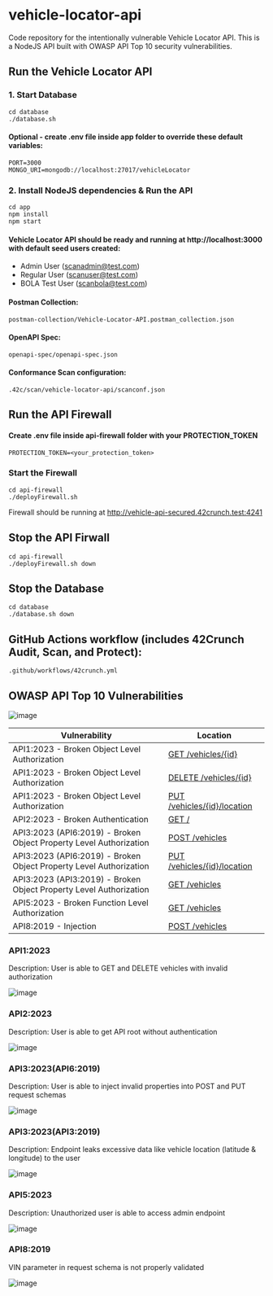 # vehicle-locator-api
Code repository for the intentionally vulnerable Vehicle Locator API. This is a NodeJS API built with OWASP API Top 10 security vulnerabilities.

## Run the Vehicle Locator API

### 1. Start Database
```
cd database
./database.sh
```

#### Optional - create .env file inside app folder to override these default variables:
```
PORT=3000
MONGO_URI=mongodb://localhost:27017/vehicleLocator
```

### 2. Install NodeJS dependencies & Run the API
```
cd app
npm install
npm start
```

#### Vehicle Locator API should be ready and running at http://localhost:3000 with default seed users created:
- Admin User (scanadmin@test.com)
- Regular User (scanuser@test.com)
- BOLA Test User (scanbola@test.com)

#### Postman Collection:
```
postman-collection/Vehicle-Locator-API.postman_collection.json
```

#### OpenAPI Spec:
```
openapi-spec/openapi-spec.json
```

#### Conformance Scan configuration:
```
.42c/scan/vehicle-locator-api/scanconf.json
```

## Run the API Firewall

#### Create .env file inside api-firewall folder with your PROTECTION_TOKEN
```
PROTECTION_TOKEN=<your_protection_token>
```

### Start the Firewall
```
cd api-firewall
./deployFirewall.sh
```

Firewall should be running at http://vehicle-api-secured.42crunch.test:4241

## Stop the API Firwall
```
cd api-firewall
./deployFirewall.sh down
```

## Stop the Database
```
cd database
./database.sh down
```

## GitHub Actions workflow (includes 42Crunch Audit, Scan, and Protect):
```
.github/workflows/42crunch.yml
```

## OWASP API Top 10 Vulnerabilities

![image](https://github.com/user-attachments/assets/1149d806-6418-4af4-96c2-e04f832010a1)

| Vulnerability                                                       | Location                                   |
| ------------------------------------------------------------------- | ------------------------------------------ |
| API1:2023 - Broken Object Level Authorization                       | [GET /vehicles/{id}](#api12023)            |
| API1:2023 - Broken Object Level Authorization                       | [DELETE /vehicles/{id}](#api12023)         |
| API1:2023 - Broken Object Level Authorization                       | [PUT /vehicles/{id}/location](#api12023)   |
| API2:2023 - Broken Authentication                                   | [GET /](#api22023)                         |
| API3:2023 (API6:2019) - Broken Object Property Level Authorization  | [POST /vehicles](#api32023api62019)        |
| API3:2023 (API6:2019) - Broken Object Property Level Authorization  | [PUT /vehicles/{id}/location](#api32023api62019)|
| API3:2023 (API3:2019) - Broken Object Property Level Authorization  | [GET /vehicles](#api32023api32019)         |
| API5:2023 - Broken Function Level Authorization                     | [GET /vehicles](#api52023)                 |
| API8:2019 - Injection                                               | [POST /vehicles](#api82019)                |

### API1:2023
Description: User is able to GET and DELETE vehicles with invalid authorization

![image](https://github.com/user-attachments/assets/9f4f0786-f519-4aa9-937c-24910f235476)

### API2:2023
Description: User is able to get API root without authentication

![image](https://github.com/user-attachments/assets/934ae725-6065-43f4-bd1d-82df576b9470)

### API3:2023(API6:2019)
Description: User is able to inject invalid properties into POST and PUT request schemas

![image](https://github.com/user-attachments/assets/c867542f-0e01-41ac-929a-887f10d120fa)

### API3:2023(API3:2019)
Description: Endpoint leaks excessive data like vehicle location (latitude & longitude) to the user

![image](https://github.com/user-attachments/assets/27af7e30-c440-4edd-9dd4-25d307e3f015)

### API5:2023
Description: Unauthorized user is able to access admin endpoint

![image](https://github.com/user-attachments/assets/079324e8-432c-462d-87fb-742298b3addb)

### API8:2019
VIN parameter in request schema is not properly validated

![image](https://github.com/user-attachments/assets/ee9f19dc-d89f-4723-ace3-cc4169253aa2)

